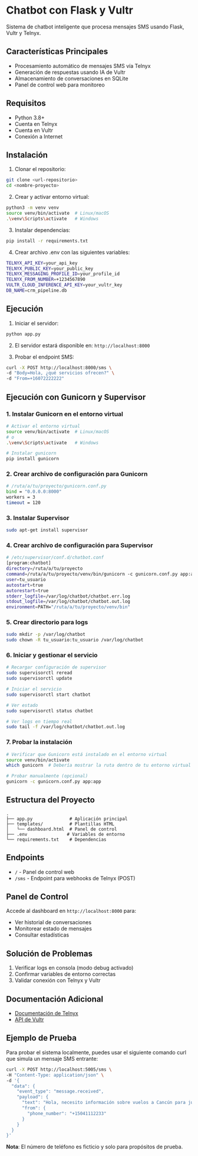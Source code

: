 # Chatbot con Flask y Vultr

Sistema de chatbot inteligente que procesa mensajes SMS usando Flask, Vultr y Telnyx.

## Características Principales

- Procesamiento automático de mensajes SMS vía Telnyx
- Generación de respuestas usando IA de Vultr
- Almacenamiento de conversaciones en SQLite
- Panel de control web para monitoreo

## Requisitos

- Python 3.8+
- Cuenta en Telnyx
- Cuenta en Vultr
- Conexión a Internet

## Instalación

1. Clonar el repositorio:
```bash
git clone <url-repositorio>
cd <nombre-proyecto>
```

2. Crear y activar entorno virtual:
```bash
python3 -m venv venv
source venv/bin/activate  # Linux/macOS
.\venv\Scripts\activate   # Windows
```

3. Instalar dependencias:
```bash
pip install -r requirements.txt
```

4. Crear archivo .env con las siguientes variables:
```bash
TELNYX_API_KEY=your_api_key
TELNYX_PUBLIC_KEY=your_public_key
TELNYX_MESSAGING_PROFILE_ID=your_profile_id
TELNYX_FROM_NUMBER=+1234567890
VULTR_CLOUD_INFERENCE_API_KEY=your_vultr_key
DB_NAME=crm_pipeline.db
```
## Ejecución

1. Iniciar el servidor:
```bash
python app.py
```

2. El servidor estará disponible en: `http://localhost:8000`

3. Probar el endpoint SMS:
```bash
curl -X POST http://localhost:8000/sms \
-d "Body=Hola, ¿qué servicios ofrecen?" \
-d "From=+16072222222"
```

## Ejecución con Gunicorn y Supervisor

### 1. Instalar Gunicorn en el entorno virtual
```bash
# Activar el entorno virtual
source venv/bin/activate  # Linux/macOS
# o
.\venv\Scripts\activate   # Windows

# Instalar gunicorn
pip install gunicorn
```

### 2. Crear archivo de configuración para Gunicorn
```bash
# /ruta/a/tu/proyecto/gunicorn.conf.py
bind = "0.0.0.0:8000"
workers = 3
timeout = 120
```

### 3. Instalar Supervisor
```bash
sudo apt-get install supervisor
```

### 4. Crear archivo de configuración para Supervisor
```bash
# /etc/supervisor/conf.d/chatbot.conf
[program:chatbot]
directory=/ruta/a/tu/proyecto
command=/ruta/a/tu/proyecto/venv/bin/gunicorn -c gunicorn.conf.py app:app
user=tu_usuario
autostart=true
autorestart=true
stderr_logfile=/var/log/chatbot/chatbot.err.log
stdout_logfile=/var/log/chatbot/chatbot.out.log
environment=PATH="/ruta/a/tu/proyecto/venv/bin"
```

### 5. Crear directorio para logs
```bash
sudo mkdir -p /var/log/chatbot
sudo chown -R tu_usuario:tu_usuario /var/log/chatbot
```

### 6. Iniciar y gestionar el servicio
```bash
# Recargar configuración de supervisor
sudo supervisorctl reread
sudo supervisorctl update

# Iniciar el servicio
sudo supervisorctl start chatbot

# Ver estado
sudo supervisorctl status chatbot

# Ver logs en tiempo real
sudo tail -f /var/log/chatbot/chatbot.out.log
```

### 7. Probar la instalación
```bash
# Verificar que Gunicorn está instalado en el entorno virtual
source venv/bin/activate
which gunicorn  # Debería mostrar la ruta dentro de tu entorno virtual

# Probar manualmente (opcional)
gunicorn -c gunicorn.conf.py app:app
```

## Estructura del Proyecto

```
.
├── app.py              # Aplicación principal
├── templates/          # Plantillas HTML
│   └── dashboard.html  # Panel de control
├── .env               # Variables de entorno
└── requirements.txt    # Dependencias
```

## Endpoints

- `/` - Panel de control web
- `/sms` - Endpoint para webhooks de Telnyx (POST)

## Panel de Control

Accede al dashboard en `http://localhost:8000` para:
- Ver historial de conversaciones
- Monitorear estado de mensajes
- Consultar estadísticas

## Solución de Problemas

1. Verificar logs en consola (modo debug activado)
2. Confirmar variables de entorno correctas
3. Validar conexión con Telnyx y Vultr

## Documentación Adicional

- [Documentación de Telnyx](https://developers.telnyx.com/)
- [API de Vultr](https://www.vultr.com/api/)

## Ejemplo de Prueba

Para probar el sistema localmente, puedes usar el siguiente comando curl que simula un mensaje SMS entrante:

```bash
curl -X POST http://localhost:5005/sms \
-H "Content-Type: application/json" \
-d '{
  "data": {
    "event_type": "message.received",
    "payload": {
      "text": "Hola, necesito información sobre vuelos a Cancún para julio",
      "from": {
        "phone_number": "+15041112233"
      }
    }
  }
}'
```

**Nota**: El número de teléfono es ficticio y solo para propósitos de prueba.

